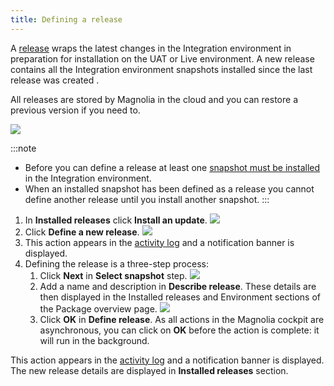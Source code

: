 ```yaml
---
title: Defining a release
---
```


A
[release](/Magnolia+Cloud/Cockpit/Magnolia+cockpit+concepts#Siterelease)
wraps the latest changes in the Integration environment in preparation
for installation on the UAT or Live environment. A new release contains
all the Integration environment snapshots installed since the last
release was created .

All releases are stored by Magnolia in the cloud and you can restore a
previous version if you need to.

![](/assets/cloud/mnow-define-site-release_v3.png)

:::note
-   Before you can define a release at least one [snapshot must be
    installed](/Magnolia+Cloud/Installing+updates+using+the+Magnolia+cockpit/Installing+a+snapshot)
    in the Integration environment.
-   When an installed snapshot has been defined as a release you cannot
    define another release until you install another snapshot.
:::

1.  In **Installed releases** click **Install an update**.
    ![](/assets/cloud/InstallSite1_scope_v2.png)
2.  Click **Define a new release**.
    ![](/assets/cloud/define-new-release%20(1).png)
3.  This action appears in the [activity
    log](/Magnolia+Cloud/Cockpit/Understanding+activity+logs) and a
    notification banner is displayed.
4.  Defining the release is a three-step process:
    1.  Click **Next** in **Select snapshot** step.
        ![](/assets/cloud/InstallSIte3a.png)
    2.  Add a name and description in **Describe release**. These
        details are then displayed in the Installed releases and
        Environment sections of the Package overview page.
        ![](/assets/cloud/describe-release.png)
    3.  Click **OK** in **Define release**. As all actions in the
        Magnolia cockpit are asynchronous, you can click on **OK**
        before the action is complete: it will run in the background.

This action appears in the [activity
log](/Magnolia+Cloud/Cockpit/Understanding+activity+logs) and a
notification banner is displayed. The new release details are displayed
in **Installed releases** section.

